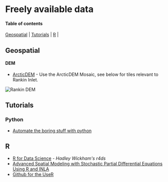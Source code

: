 # Freely available data

#### Table of contents
[Geospatial](#geospatial) |
[Tutorials](#tutorials) |
[R](#r) |



## Geospatial
#### DEM
* [ArcticDEM](https://www.pgc.umn.edu/data/arcticdem/) - Use the ArcticDEM Mosaic, see below for tiles relevant to Rankin Inlet.

![Rankin DEM](https://raw.githubusercontent.com/nuwcru/ltemp_data-sources/master/landing%20page/tiles.png?token=ACFCRHABW3TZO5VBTZ33WZK46FDI2)

## Tutorials
### Python
* [Automate the boring stuff with python](https://automatetheboringstuff.com/)

## R
* [R for Data Science](https://r4ds.had.co.nz/) - *Hadley Wickham's r4ds*
* [Advanced Spatial Modeling with Stochastic Partial Differential Equations Using R and INLA](https://becarioprecario.bitbucket.io/spde-gitbook/index.html)
* [Github for the UseR](https://happygitwithr.com/)

